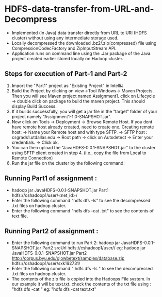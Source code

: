 # HDFS-data-transfer-from-URL-and-Decompress
* Implemented (in Java) data transfer directly from URL to URI (HDFS cluster) without using any intermediate storage used. 
* Locally decompressed the downloaded .bz2/.zip(compressed) file using CompressionCodecFactory and ZipInputStream API. 
* Application runs on command line using the .Jar package of the Java project created earlier stored locally on Hadoop cluster.

## Steps for execution of Part-1 and Part-2 

  1) Import the "Part1" project as "Existing Project" in IntelliJ.
  2) Build the Project by clicking on view->Tool Windows-> Maven Projects. 
     Then you will see Maven project named Assignment1. click on Lifecycle -> double click on package to build the maven project.
     This should display Build Success.
  3) If it builds successfully, you will get a jar file in the "target" folder of your project namely "Assignment1-1.0-SNAPSHOT.jar".
  4) Now click on Tools -> Deployment -> Browse Remote Host.
     If you dont have remote host already created, need to create one.
     Creating remote host:
    -> Name your Remote host and with type SFTP.
    -> SFTP host : csgrads1.utdallas.edu
    -> Root path -> click on Autodetect 
    -> Enter your credentials.
    -> Click ok.
  5) You can then upload the "JavaHDFS-0.0.1-SNAPSHOT.jar" to the cluster using SFTP client created in step 4. 
     (i.e., copy the file from Local to Remote Connection)
  6) Run the jar file on the cluster by the following command:

## Running Part1 of assignment :

  * hadoop jar JavaHDFS-0.0.1-SNAPSHOT.jar Part1 hdfs://cshadoop1/user/<net_id>/
  * Enter the following command "hdfs dfs -ls" to see the decompressed .txt files on hadoop cluster.
  * Enter the following command "hdfs dfs -cat <name>.txt" to see the contents of text file.

## Running Part2 of assignment :

  * Enter the following command to run Part 2: hadoop jar JavaHDFS-0.0.1-SNAPSHOT.jar Part2 srcUrl hdfs://cshadoop1/user/<userId>/
    eg: hadoop jar JavaHDFS-0.0.1-SNAPSHOT.jar Part2 http://corpus.byu.edu/glowbetext/samples/database.zip     hdfs://cshadoop1/user/sxk162731/
   * Enter the following command " hdfs dfs -ls " to see the decompressed .txt files on hadoop cluster. 
   * The contents of the zip file is copied into the Hadoops File system. In our example it will be text.txt.
check the contents of the txt file using : "hdfs dfs -cat <text file Name>"
					  eg: "hdfs dfs -cat text.txt"
